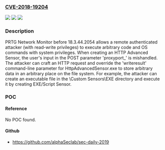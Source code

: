 ### [CVE-2018-19204](https://cve.mitre.org/cgi-bin/cvename.cgi?name=CVE-2018-19204)
![](https://img.shields.io/static/v1?label=Product&message=n%2Fa&color=blue)
![](https://img.shields.io/static/v1?label=Version&message=n%2Fa&color=blue)
![](https://img.shields.io/static/v1?label=Vulnerability&message=n%2Fa&color=brighgreen)

### Description

PRTG Network Monitor before 18.3.44.2054 allows a remote authenticated attacker (with read-write privileges) to execute arbitrary code and OS commands with system privileges. When creating an HTTP Advanced Sensor, the user's input in the POST parameter 'proxyport_' is mishandled. The attacker can craft an HTTP request and override the 'writeresult' command-line parameter for HttpAdvancedSensor.exe to store arbitrary data in an arbitrary place on the file system. For example, the attacker can create an executable file in the \Custom Sensors\EXE directory and execute it by creating EXE/Script Sensor.

### POC

#### Reference
No POC found.

#### Github
- https://github.com/alphaSeclab/sec-daily-2019

